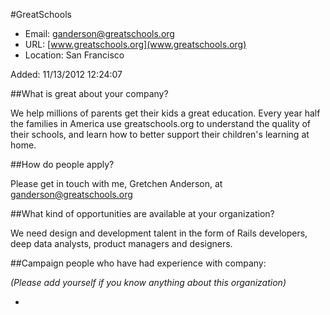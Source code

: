 
#GreatSchools

* Email: [ganderson@greatschools.org](mailto:ganderson@greatschools.org)
* URL: [www.greatschools.org](www.greatschools.org)
* Location: San Francisco

Added: 11/13/2012 12:24:07

##What is great about your company?

We help millions of parents get their kids a great education. Every year half the families in America use greatschools.org to understand the quality of their schools, and learn how to better support their children's learning at home.

##How do people apply?

Please get in touch with me, Gretchen Anderson, at ganderson@greatschools.org

##What kind of opportunities are available at your organization?

We need design and development talent in the form of Rails developers, deep data analysts, product managers and designers.

##Campaign people who have had experience with company:

*(Please add yourself if you know anything about this organization)*

* 


    